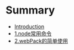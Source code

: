 # Summary

* [Introduction](README.md)
* [1.node常用命令](chapter1.md)
* [2.webPack的简单使用](2webpackde-jian-dan-shi-yong.md)

